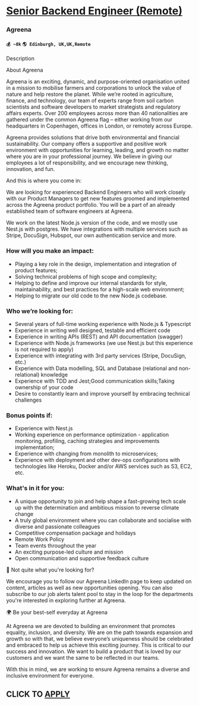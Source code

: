 # [Senior Backend Engineer (Remote)](https://www.remotewlb.com/apply/senior-backend-engineer-remote-70056)  
### Agreena  
#### `💰 ~0k` `🌎 Edinburgh, UK,UK,Remote`  

Description

About Agreena

Agreena is an exciting, dynamic, and purpose-oriented organisation united in a mission to mobilise farmers and corporations to unlock the value of nature and help restore the planet. While we’re rooted in agriculture, finance, and technology, our team of experts range from soil carbon scientists and software developers to market strategists and regulatory affairs experts. Over 200 employees across more than 40 nationalities are gathered under the common Agreena flag – either working from our headquarters in Copenhagen, offices in London, or remotely across Europe.

  

Agreena provides solutions that drive both environmental and financial sustainability. Our company offers a supportive and positive work environment with opportunities for learning, leading, and growth no matter where you are in your professional journey. We believe in giving our employees a lot of responsibility, and we encourage new thinking, innovation, and fun.

  

And this is where you come in:

  

We are looking for experienced Backend Engineers who will work closely with our Product Managers to get new features groomed and implemented across the Agreena product portfolio. You will be a part of an already established team of software engineers at Agreena.

  

We work on the latest Node.js version of the code, and we mostly use Nest.js with postgres. We have integrations with multiple services such as Stripe, DocuSign, Hubspot, our own authentication service and more.

### How will you make an impact:

  * Playing a key role in the design, implementation and integration of product features;
  * Solving technical problems of high scope and complexity;
  * Helping to define and improve our internal standards for style, maintainability, and best practices for a high-scale web environment;
  * Helping to migrate our old code to the new Node.js codebase.

### Who we’re looking for:

  * Several years of full-time working experience with Node.js & Typescript
  * Experience in writing well designed, testable and efficient code
  * Experience in writing APIs (REST) and API documentation (swagger)
  * Experience with Node.js frameworks (we use Nest.js but this experience is not required to apply)
  * Experience with integrating with 3rd party services (Stripe, DocuSign, etc.)
  * Experience with Data modelling, SQL and Database (relational and non-relational) knowledge
  * Experience with TDD and Jest;Good communication skills;Taking ownership of your code
  * Desire to constantly learn and improve yourself by embracing technical challenges

### Bonus points if:

  * Experience with Nest.js
  * Working experience on performance optimization - application monitoring, profiling, caching strategies and improvements implementation;
  * Experience with changing from monolith to microservices;
  * Experience with deployment and other dev-ops configurations with technologies like Heroku, Docker and/or AWS services such as S3, EC2, etc.

### What's in it for you:

  * A unique opportunity to join and help shape a fast-growing tech scale up with the determination and ambitious mission to reverse climate change
  * A truly global environment where you can collaborate and socialise with diverse and passionate colleagues
  * Competitive compensation package and holidays
  * Remote Work Policy
  * Team events throughout the year
  * An exciting purpose-led culture and mission 
  * Open communication and supportive feedback culture

🌱 Not quite what you're looking for?

We encourage you to follow our Agreena LinkedIn page to keep updated on content, articles as well as new opportunities opening. You can also subscribe to our job alerts talent pool to stay in the loop for the departments you're interested in exploring further at Agreena.

  

  

🌍 Be your best-self everyday at Agreena

At Agreena we are devoted to building an environment that promotes equality, inclusion, and diversity. We are on the path towards expansion and growth so with that, we believe everyone’s uniqueness should be celebrated and embraced to help us achieve this exciting journey. This is critical to our success and innovation. We want to build a product that is loved by our customers and we want the same to be reflected in our teams.

  

With this in mind, we are working to ensure Agreena remains a diverse and inclusive environment for everyone.

  
## CLICK TO [APPLY](https://www.remotewlb.com/apply/senior-backend-engineer-remote-70056)

